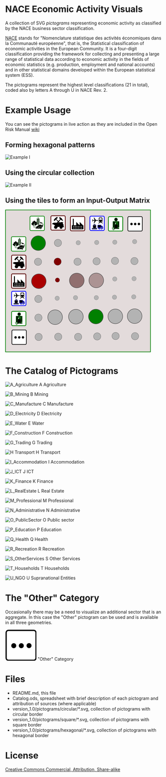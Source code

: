 # NACE Economic Activity Visuals

A collection of SVG *pictograms* representing economic activity as classified by the NACE business sector classification. 

[NACE](http://ec.europa.eu/eurostat/statistics-explained/index.php/Glossary:Statistical_classification_of_economic_activities_in_the_European_Community_(NACE)) stands for "Nomenclature statistique des activités économiques dans la Communauté européenne", that is, the Statistical classification of economic activities in the European Community. It is a four-digit classification providing the framework for collecting and presenting a large range of statistical data according to economic activity in the fields of economic statistics (e.g. production, employment and national accounts) and in other statistical domains developed within the European statistical system (ESS). 

The pictograms represent the highest level classifications (21 in total), coded also by letters A through U in NACE Rev. 2.

# Example Usage

You can see the pictograms in live action as they are included in the Open Risk Manual [wiki](https://www.openriskmanual.org/wiki/EU_Taxonomy_Sector_Coverage)

## Forming hexagonal patterns

![Example I](Example_I.png)

## Using the circular collection

![Example II](Example_II.png)

## Using the tiles to form an Input-Output Matrix

![Example III](Example_III.png)

# The Catalog of Pictograms

![A_Agriculture](version_1.0/pictograms/square/A_Agriculture.svg) A Agriculture

![B_Mining](version_1.0/pictograms/square/B_Mining.svg) B Mining

![C_Manufacture](version_1.0/pictograms/square/C_Manufacture.svg) C Manufacture

![D_Electricity](version_1.0/pictograms/square/D_Electricity.svg) D Electricity

![E_Water](version_1.0/pictograms/square/E_Water.svg) E Water

![F_Construction](version_1.0/pictograms/square/F_Construction.svg) F Construction

![G_Trading](version_1.0/pictograms/square/G_Trading.svg) G Trading

![H Transport](version_1.0/pictograms/square/H_Transport.svg) H Transport

![I_Accommodation](version_1.0/pictograms/square/I_Accommodation.svg) I Accommodation

![J_ICT](version_1.0/pictograms/square/J_ICT.svg) J ICT

![K_Finance](version_1.0/pictograms/square/K_Finance.svg) K Finance

![L_RealEstate](version_1.0/pictograms/square/L_RealEstate.svg) L Real Estate

![M_Professional](version_1.0/pictograms/square/M_Professional.svg) M Professional

![N_Administrative](version_1.0/pictograms/square/N_Administrative.svg) N Administrative

![O_PublicSector](version_1.0/pictograms/square/O_PublicSector.svg) O Public sector

![P_Education](version_1.0/pictograms/square/P_Education.svg) P Education

![Q_Health](version_1.0/pictograms/square/Q_Health.svg) Q Health

![R_Recreation](version_1.0/pictograms/square/R_Recreation.svg) R Recreation

![S_OtherServices](version_1.0/pictograms/square/S_OtherServices.svg) S Other Services

![T_Households](version_1.0/pictograms/square/T_Households.svg) T Households

![U_NGO](version_1.0/pictograms/square/U_NGO.svg) U Supranational Entities


# The "Other" Category

Occasionally there may be a need to visualize an additional sector that is an aggregate. In this case the "Other" pictogram
can be used and is available in all three geometries.

![Other](version_1.0/pictograms/square/Other.svg) "Other" Category

# Files

* README.md, this file
* Catalog.ods, spreadsheet with brief description of each pictogram and attribution of sources (where applicable)
* version_1.0/pictograms/circular/*.svg, collection of pictograms with circular border
* version_1.0/pictograms/square/*.svg, collection of pictograms with square border
* version_1.0/pictograms/hexagonal/*.svg, collection of pictograms with hexagonal border


# License

[Creative Commons Commercial, Attribution, Share-alike](LICENSE.txt)